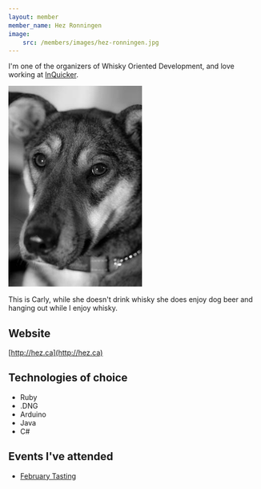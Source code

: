 ```yaml
---
layout: member
member_name: Hez Ronningen
image: 
    src: /members/images/hez-ronningen.jpg
---
```


I'm one of the organizers of Whisky Oriented Development, and love working at [InQuicker](https://inquicker.com).

![Carly the "whisky tasting" dog](/members/images/carly.jpg)

This is Carly, while she doesn't drink whisky she does enjoy dog beer and hanging out while I enjoy whisky.

## Website

[http://hez.ca](http://hez.ca)

## Technologies of choice

* Ruby
* .DNG
* Arduino
* Java
* C#

## Events I've attended

* [February Tasting](/2014/02/18/Tasting-Notes/)
